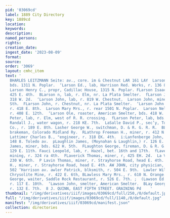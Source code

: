 ```yaml
---
pid: '03069cd'
label: 1889 City Directory
key: 1889cd
location: 
keywords: 
description: 
named_persons: 
rights: 
creation_date: 
ingest_date: '2023-08-09'
format: 
source: 
order: '3069'
layout: cmhc_item
text: '                                                                               ‘
  BHARLES LEITZMANN Seite: av., core. im & Chestnut LAR 161 LAY  Larson Charles, lab,
  bds. 1311 N. Poplar.  ‘Larson Ed., lab, Harrison Red. Works, r. 136 8S. Toledo av.
  Larson Henry C., propr, Cadillac House, 1315 N. Poplar. FLarson Isaac, miner, r.
  425 E. 4th.  BLarson n, lab, r. Elm, nr. La Plata Smelter.  fLarson John, lab, r.
  318 W. 2d.  ‘Larson John, lab, r. 819 W. Chestnut.  Larson John, miner, r. 606 E.
  Sth.  FLarson John, r. Chestnut, nr. La Plata Smelter.  ‘Larson John G., assayer,
  r. 418 E. 8th.  Larson Mary Mrs., r. rear 1501 N. Poplar.  Larson Nels M., miner,
  r. 408 E. 12th.  ‘Larson Ole, roaster, American Smelter, bds. 418 W. Chestnut. yLarson
  Peter, lab, r. Elm, west of R. R. crossing.  fLarson Peter, lab, bds. 850 W. Chestnut.  kLarson
  Randall J., water wagon, r. 218 KE. 7th.  LaSalle David P., sec’y, Tomkins Hardware
  Co., r. 189 E. 8th. Lasher George W., switchman, D. & R. G. R. R.  BLathey T.P.,
  brakeman, Colorado Midland Ry.  RLathrop Freeman H., miner, r. 412 N. Hemlock.  F
  Lattimer Charles B., "engineer, r. 318 EK. 4th.  i:Lanfenberge John, miner, r. rear
  148 8. Toledo av.  pLaughlin James, (Moynahan & Laughlin,) r. 126 E. 7th. Laughlin
  James, miner, bds. 622 H. 5th.  FLaughton George, fireman, D. & R. G. R. R., r.
  129 E. 11th. Fauci Leopold, lab, r. Hazel, bet. 16th and 17th.  fLavenby Charles,
  mining, r. 324 ra 4th.  FLaverick Thomas, miner, r, 425 EH. 2d.  La Veta Hotel,
  230 W. 6th.  P Lavin Thomas, miner, r. Strayhorse Road, head E. 4th.  win William
  H., miner, r. Strayhorse Road, head E. 4th. AW JOHN, city physician, Emmet Blk,
  502 ‘Harrison av. awler Patrick, blksmith, r. 504 E. 9th.  Lawler William, miner,
  Chrysolite Mine, r. 422 E. 6th, BLawless Mary Mrs., r. 610 N. Orange.  ‘Lawrence
  George, waiter, Saddle Rock Restaurant, r. 526 E. 7th. ;  (Lawson Ed. H., clk, Postoffice,
  r. 117 E. 10th.  ‘Lawson John, smelter, American Smelter.  BLay George W., mining,
  r. 132 E. 7th.  8 J. QUINN, EAST FIFTH STREET. GRAINING Pd    '
thumbnail: "/img/derivatives/iiif/images/03069cd/full/250,/0/default.jpg"
full: "/img/derivatives/iiif/images/03069cd/full/1140,/0/default.jpg"
manifest: "/img/derivatives/iiif/03069cd/manifest.json"
collection: directories
---
```

